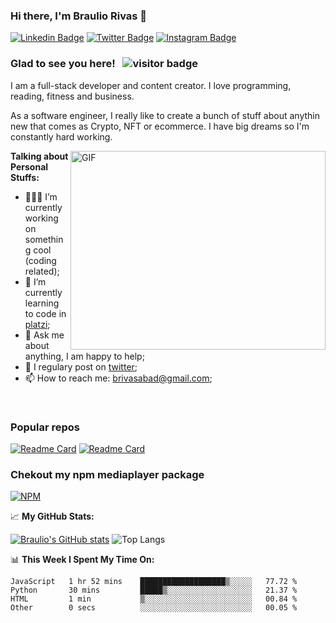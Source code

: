 ### Hi there, I'm Braulio Rivas 👋
[![Linkedin Badge](https://img.shields.io/badge/-LinkedIn-0e76a8?style=flat-square&logo=Linkedin&logoColor=white)](https://www.linkedin.com/in/braulio-rivas-abad/) <!-- [![Website Badge](https://img.shields.io/badge/Website-3b5998?style=flat-square&logo=google-chrome&logoColor=white)](https://gkassym.netlify.app) -->[![Twitter Badge](https://img.shields.io/badge/-Twitter-00acee?style=flat-square&logo=Twitter&logoColor=white)](https://twitter.com/brolio04) [![Instagram Badge](https://img.shields.io/badge/-Instagram-e4405f?style=flat-square&logo=Instagram&logoColor=white)](https://www.instagram.com/braulio_rivas_abad_/)
<!--[![Telegram Badge](https://img.shields.io/badge/-Telegram-0088cc?style=flat-square&logo=Telegram&logoColor=white)](https://t.me/GKassym) -->

### Glad to see you here! &nbsp; ![visitor badge](https://visitor-badge.glitch.me/badge?page_id=brauliorivas)

I am a full-stack developer and content creator. I love programming, reading, fitness and business.

As a software engineer, I really like to create a bunch of stuff about anythin new that comes as Crypto, NFT or ecommerce. I have big dreams so I'm constantly hard working.

<img align="right" alt="GIF" src="https://github.com/Gapur/Gapur/blob/master/coding.gif?raw=true" width="408" height="318" />

**Talking about Personal Stuffs:**

- 👨🏻‍💻 I’m currently working on something cool (coding related);
- 🚀 I’m currently learning to code in [platzi](https://platzi.com);
- 💬 Ask me about anything, I am happy to help;
- 📝 I regulary post on [twitter](https://twitter.com/brolio04);
- 📫 How to reach me: brivasabad@gmail.com;

</br>

### Popular repos
[![Readme Card](https://github-readme-stats.vercel.app/api/pin/?username=brauliorivas&repo=countrieshub)](https://github.com/brauliorivas/countrieshub)
[![Readme Card](https://github-readme-stats.vercel.app/api/pin/?username=brauliorivas&repo=pokedex-interactivo)](https://github.com/brauliorivas/pokedex-interactivo)

### Chekout my npm mediaplayer package
[![NPM](https://img.shields.io/badge/NPM-%23000000.svg?style=for-the-badge&logo=npm&logoColor=white)](https://www.npmjs.com/package/@braulio0000/mediaplayer)


📈 **My GitHub Stats:**

[![Braulio's GitHub stats](https://github-readme-stats.vercel.app/api?username=brauliorivas&theme=tokyonight)](https://github.com/brauliorivas) ![Top Langs](https://github-readme-stats.vercel.app/api/top-langs/?username=brauliorivas&layout=compact&theme=radical)


📊 **This Week I Spent My Time On:**
<!--START_SECTION:waka-->

```text
JavaScript   1 hr 52 mins    ███████████████████▒░░░░░   77.72 %
Python       30 mins         █████▒░░░░░░░░░░░░░░░░░░░   21.37 %
HTML         1 min           ▒░░░░░░░░░░░░░░░░░░░░░░░░   00.84 %
Other        0 secs          ░░░░░░░░░░░░░░░░░░░░░░░░░   00.05 %
```

<!--END_SECTION:waka-->

